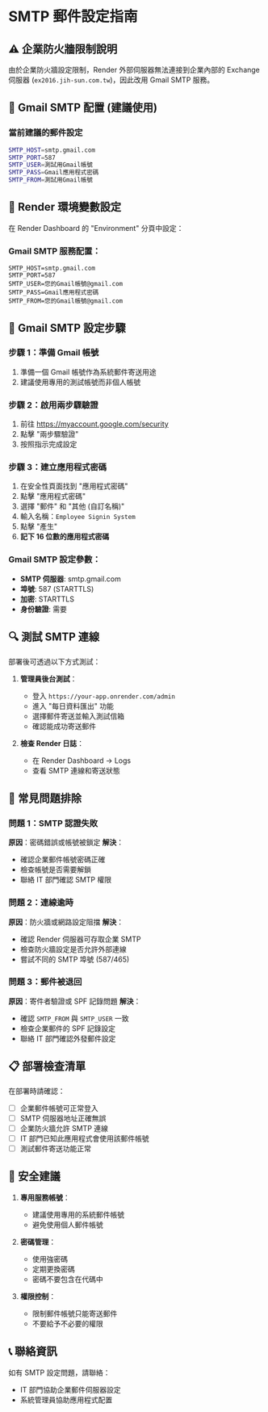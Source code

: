 # SMTP 郵件設定指南

## ⚠️ 企業防火牆限制說明

由於企業防火牆設定限制，Render 外部伺服器無法連接到企業內部的 Exchange 伺服器 (`ex2016.jih-sun.com.tw`)，因此改用 Gmail SMTP 服務。

## 📧 Gmail SMTP 配置 (建議使用)

### 當前建議的郵件設定

```bash
SMTP_HOST=smtp.gmail.com
SMTP_PORT=587
SMTP_USER=測試用Gmail帳號
SMTP_PASS=Gmail應用程式密碼
SMTP_FROM=測試用Gmail帳號
```

## 🔧 Render 環境變數設定

在 Render Dashboard 的 "Environment" 分頁中設定：

### Gmail SMTP 服務配置：
```
SMTP_HOST=smtp.gmail.com
SMTP_PORT=587
SMTP_USER=您的Gmail帳號@gmail.com
SMTP_PASS=Gmail應用程式密碼
SMTP_FROM=您的Gmail帳號@gmail.com
```

## 📝 Gmail SMTP 設定步驟

### 步驟 1：準備 Gmail 帳號
1. 準備一個 Gmail 帳號作為系統郵件寄送用途
2. 建議使用專用的測試帳號而非個人帳號

### 步驟 2：啟用兩步驟驗證
1. 前往 https://myaccount.google.com/security
2. 點擊 "兩步驟驗證"
3. 按照指示完成設定

### 步驟 3：建立應用程式密碼
1. 在安全性頁面找到 "應用程式密碼"
2. 點擊 "應用程式密碼"
3. 選擇 "郵件" 和 "其他 (自訂名稱)"
4. 輸入名稱：`Employee Signin System`
5. 點擊 "產生"
6. **記下 16 位數的應用程式密碼**

### Gmail SMTP 設定參數：
- **SMTP 伺服器**: smtp.gmail.com
- **埠號**: 587 (STARTTLS)
- **加密**: STARTTLS
- **身份驗證**: 需要

## 🔍 測試 SMTP 連線

部署後可透過以下方式測試：

1. **管理員後台測試**：
   - 登入 `https://your-app.onrender.com/admin`
   - 進入 "每日資料匯出" 功能
   - 選擇郵件寄送並輸入測試信箱
   - 確認能成功寄送郵件

2. **檢查 Render 日誌**：
   - 在 Render Dashboard → Logs
   - 查看 SMTP 連線和寄送狀態

## 🚨 常見問題排除

### 問題 1：SMTP 認證失敗
**原因**：密碼錯誤或帳號被鎖定
**解決**：
- 確認企業郵件帳號密碼正確
- 檢查帳號是否需要解鎖
- 聯絡 IT 部門確認 SMTP 權限

### 問題 2：連線逾時
**原因**：防火牆或網路設定阻擋
**解決**：
- 確認 Render 伺服器可存取企業 SMTP
- 檢查防火牆設定是否允許外部連線
- 嘗試不同的 SMTP 埠號 (587/465)

### 問題 3：郵件被退回
**原因**：寄件者驗證或 SPF 記錄問題
**解決**：
- 確認 `SMTP_FROM` 與 `SMTP_USER` 一致
- 檢查企業郵件的 SPF 記錄設定
- 聯絡 IT 部門確認外發郵件設定

## 📋 部署檢查清單

在部署時請確認：

- [ ] 企業郵件帳號可正常登入
- [ ] SMTP 伺服器地址正確無誤
- [ ] 企業防火牆允許 SMTP 連線
- [ ] IT 部門已知此應用程式會使用該郵件帳號
- [ ] 測試郵件寄送功能正常

## 🔐 安全建議

1. **專用服務帳號**：
   - 建議使用專用的系統郵件帳號
   - 避免使用個人郵件帳號

2. **密碼管理**：
   - 使用強密碼
   - 定期更換密碼
   - 密碼不要包含在代碼中

3. **權限控制**：
   - 限制郵件帳號只能寄送郵件
   - 不要給予不必要的權限

## 📞 聯絡資訊

如有 SMTP 設定問題，請聯絡：
- IT 部門協助企業郵件伺服器設定
- 系統管理員協助應用程式配置